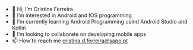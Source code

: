 - 👋 Hi, I’m Cristina Ferreira
- 👀 I’m interested in Android and IOS programming
- 🌱 I’m currently learning Android Programming usind Android Studio and Kotlin
- 💞️ I’m looking to collaborate on developing mobile apps
- 📫 How to reach me cristina.d.ferreira@sapo.pt

<!---
cristina-ferreira/cristina-ferreira is a ✨ special ✨ repository because its `README.md` (this file) appears on your GitHub profile.
You can click the Preview link to take a look at your changes.
--->
